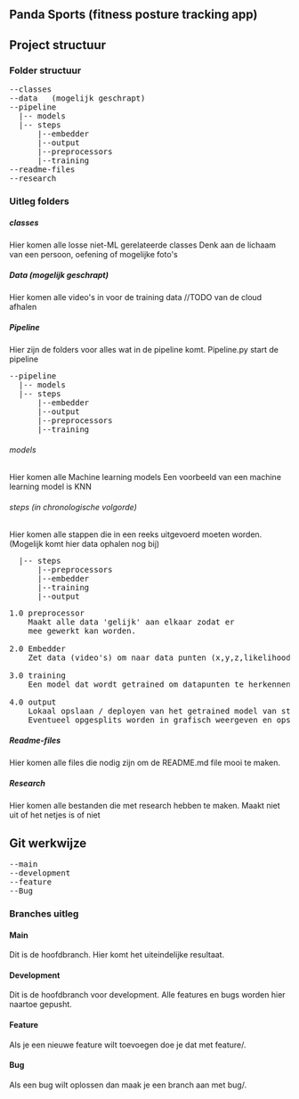 
## Panda Sports (fitness posture tracking app)

## Project structuur

### Folder structuur
<pre>
--classes
--data   (mogelijk geschrapt)
--pipeline  
  |-- models  
  |-- steps  
      |--embedder  
      |--output  
      |--preprocessors  
      |--training
--readme-files
--research
</pre>

### Uitleg folders

##### classes
Hier komen alle losse niet-ML gerelateerde classes
Denk aan de lichaam van een persoon, oefening of mogelijke foto's

##### Data (mogelijk geschrapt)
Hier komen alle video's in voor de training data
//TODO van de cloud afhalen

##### Pipeline
Hier zijn de folders voor alles wat in de pipeline komt.
Pipeline.py start de pipeline

<pre>
--pipeline  
  |-- models  
  |-- steps  
      |--embedder  
      |--output  
      |--preprocessors  
      |--training
</pre>
###### models
Hier komen alle Machine learning models 
Een voorbeeld van een machine learning model is KNN

###### steps (in chronologische volgorde)
Hier komen alle stappen die in een reeks uitgevoerd moeten worden.
(Mogelijk komt hier data ophalen nog bij)
<pre>
  |-- steps  
      |--preprocessors  
      |--embedder
      |--training
      |--output
</pre>

<pre>
1.0 preprocessor
    Maakt alle data 'gelijk' aan elkaar zodat er 
    mee gewerkt kan worden.

2.0 Embedder 
    Zet data (video's) om naar data punten (x,y,z,likelihood).

3.0 training 
    Een model dat wordt getrained om datapunten te herkennen.

4.0 output
    Lokaal opslaan / deployen van het getrained model van stap 3.
    Eventueel opgesplits worden in grafisch weergeven en opslaan.
</pre>

##### Readme-files
Hier komen alle files die nodig zijn om de README.md file mooi te maken.

##### Research
Hier komen alle bestanden die met research hebben te maken. Maakt niet uit of het netjes is of niet


## Git werkwijze

<pre>
--main   
--development
--feature
--Bug
</pre>

### Branches uitleg

#### Main
Dit is de hoofdbranch. Hier komt het uiteindelijke resultaat.

#### Development
Dit is de hoofdbranch voor development. Alle features en bugs worden hier naartoe gepusht.

#### Feature
Als je een nieuwe feature wilt toevoegen doe je dat met feature/<feature naam>.

#### Bug
Als een bug wilt oplossen dan maak je een branch aan met bug/<feature naam>.